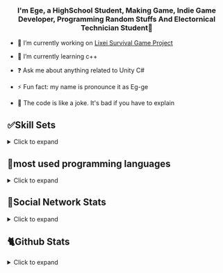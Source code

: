 ### <div align="center">I'm Ege, a HighSchool Student, Making Game, Indie Game Developer, Programming Random Stuffs And Electornical Technician Student🤠</div>  



- 🔭 I’m currently working on [Lixei Survival Game Project](https://github.com/bayeggex/Lixei-like-Inventory)  
  

- 🌱 I’m currently learning c++  
  

- ❓ Ask me about anything related to Unity C#  
  

- ⚡ Fun fact: my name is pronounce it as Eg-ge 


- 🎷 The code is like a joke. It's bad if you have to explain

## ✅Skill Sets

<details>
  <summary>Click to expand</summary>
   <table><tr><td valign="top" width="33%">

### Frontend   
<div align="center">  
<a href="https://en.wikipedia.org/wiki/HTML5" target="_blank"><img style="margin: 10px" src="https://profilinator.rishav.dev/skills-assets/html5-original-wordmark.svg" alt="HTML5" height="50" /></a>  
<a href="https://www.w3schools.com/css/" target="_blank"><img style="margin: 10px" src="https://profilinator.rishav.dev/skills-assets/css3-original-wordmark.svg" alt="CSS3" height="50" /></a>    
</div>

</td><td valign="top" width="33%">



### Backend   
<div align="center">  
<a href="https://dotnet.microsoft.com/download/dotnet-framework" target="_blank"><img style="margin: 10px" src="https://profilinator.rishav.dev/skills-assets/dot-net-original-wordmark.svg" alt=".NET" height="50" /></a>
<a href="https://docs.microsoft.com/en-us/dotnet/csharp/" target="_blank"><img style="margin: 10px" src="https://profilinator.rishav.dev/skills-assets/csharp-original.svg" alt="C#" height="50" /></a>  
<a href="https://www.cprogramming.com/" target="_blank"><img style="margin: 10px" src="https://profilinator.rishav.dev/skills-assets/c-original.svg" alt="C" height="50" /></a>
<a href="https://www.cplusplus.com/" target="_blank"><img style="margin: 10px" src="https://profilinator.rishav.dev/skills-assets/cplusplus-original.svg" alt="C++" height="50" /></a> 
<a href="https://www.lua.org/" target="_blank"><img style="margin: 10px" src="https://cdn.freebiesupply.com/logos/thumbs/2x/lua-5-logo.png" alt="Lua" height="50" /></a>  
<a href="https://luau-lang.org/" target="_blank"><img style="margin: 10px" src="https://devforum-uploads.s3.dualstack.us-east-2.amazonaws.com/uploads/original/4X/c/5/a/c5acf1685bdf34d1d721c0c5ec8fc3c4e8c80b03.png" alt="Luau" height="50" /></a>   
</div>

</td><td valign="top" width="33%">



### DevOps  
<div align="center">  
<a href="https://www.android.com/intl/en_in/" target="_blank"><img style="margin: 10px" src="https://profilinator.rishav.dev/skills-assets/android-original-wordmark.svg" alt="Android" height="50" /></a>  
<a href="https://unity.com/" target="_blank"><img style="margin: 10px" src="https://www.primarymarkets.com/wp-content/uploads/2023/09/Unity-Technologies.png" alt="Unity" height="50" /></a>  
<a href="https://www.blender.org/" target="_blank"><img style="margin: 10px" src="https://profilinator.rishav.dev/skills-assets/blender_community_badge_white.svg" alt="Blender" height="50" /></a>
<a href="https://www.unrealengine.com/en-US" target="_blank"><img style="margin: 10px" src="https://static-00.iconduck.com/assets.00/unreal-engine-icon-2048x2048-2xrze4w8.png" alt="Unreal Engine" height="50" /></a>  
<a href="https://kotlinlang.org/" target="_blank"><img style="margin: 10px" src="https://sdtimes.com/wp-content/uploads/2019/10/1200px-Kotlin-logo.svg_.png" alt="Kotlin" height="50" /></a>  
</div>
   </td></tr></table>  
<br/>  
</details>

## 👷most used programming languages

<details>
  <summary>Click to expand</summary>
   <table><tr><td valign="top" width="33%">
      <p align="center">  

[![Top Langs](https://github-readme-stats.vercel.app/api/top-langs/?username=bayeggex&langs_count=8)](https://github.com/bayeggex/github-readme-stats)

</td></tr></table>  
<br/>  
</details>

## 🎥Social Network Stats

<details>
  <summary>Click to expand</summary>
   <table><tr><td valign="top" width="33%">
      <p align="center">  
  <a href="https://www.youtube.com/channel/UCBQXlwhjwxaEdUlCY42zvMg?sub_confirmation=1">
    <img alt="youtube subscribers" title="Subscribe to my channel" src="https://img.shields.io/youtube/channel/subscribers/UCBQXlwhjwxaEdUlCY42zvMg?color=%23E05D44&label=Subscribe&logo=youtube&style=for-the-badge&labelColor=CE4630"/></a> 
  <a href="https://www.youtube.com/channel/UCBQXlwhjwxaEdUlCY42zvMg">
    <img alt="youtube views" title="YouTube view Count" src="https://img.shields.io/youtube/channel/views/UCBQXlwhjwxaEdUlCY42zvMg?color=%23E1AD0E&logo=youtube&style=for-the-badge&labelColor=C79600"/></a> 
  <a href="https://twitter.com/eggexbay">
    <img alt="followers" title="Follow on Twitter" src="https://img.shields.io/twitter/follow/eggexbay?color=55960c&labelColor=488207&label=Follow&logo=twitter&logoColor=white&style=for-the-badge"/></a>
  <a href="https://github.com/bayeggex">
    <img alt="followers" title="Follow on github" src="https://img.shields.io/github/followers/bayeggex?color=236ad3&labelColor=1155ba&style=for-the-badge&logo=github&label=Follow"/></a>
</p>



   </td></tr></table>  
<br/>  
</details>

## 🐈Github Stats

<details>
  <summary>Click to expand</summary>
   <table><tr><td valign="top" width="33%">
      <p align="center">  
<div align="center"><img src="https://github-readme-stats.vercel.app/api?username=bayeggex&show_icons=true&count_private=true&hide_border=true" align="center" /></div> 
</p>
<p align="center"><img src="https://count.getloli.com/get/@:bayeggex" alt=":bayeggex" /></p>
   </td></tr></table>  
<br/>  
</details>



  
